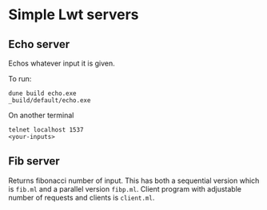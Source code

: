 # Simple Lwt servers

## Echo server

Echos whatever input it is given. 

To run: 

```
dune build echo.exe
_build/default/echo.exe
```

On another terminal

```
telnet localhost 1537
<your-inputs>
```

## Fib server

Returns fibonacci number of input. This has both a sequential version which is `fib.ml` and a parallel version `fibp.ml`. Client program with adjustable number of requests and clients is `client.ml`.
